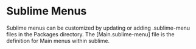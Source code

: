 # Sublime Menus
Sublime menus can be customized by updating or adding .sublime-menu files in the Packages directory.  The [Main.sublime-menu] file is the definition for Main menus within sublime.
